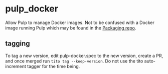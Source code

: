 pulp_docker
===========

Allow Pulp to manage Docker images.  Not to be confused with a Docker image running Pulp which may be found in the [Packaging repo](https://github.com/pulp/packaging/tree/docker).

tagging
-------

To tag a new version, edit pulp-docker.spec to the new version, create a PR,
and once merged run `tito tag --keep-version`. Do not use the tito
auto-increment tagger for the time being.
